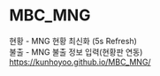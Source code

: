 # MBC_MNG
현황 - MNG 현황 최신화 (5s Refresh)<br>
불출 - MNG 불출 정보 입력(현황판 연동)<br>
https://kunhoyoo.github.io/MBC_MNG/
